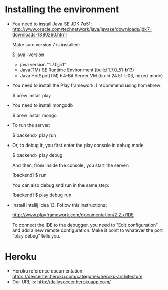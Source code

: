 Installing the environment
==========================

- You need to install Java SE JDK 7u51: http://www.oracle.com/technetwork/java/javase/downloads/jdk7-downloads-1880260.html

    Make sure version 7 is installed:
    
    $ java -version

    - java version "1.7.0_51"
    - Java(TM) SE Runtime Environment (build 1.7.0_51-b13)
    - Java HotSpot(TM) 64-Bit Server VM (build 24.51-b03, mixed mode)

- You need to install the Play framework. I recommend using homebrew:

    $ brew install play

- You need to install mongodb
 
    $ brew install mongo

- To run the server:

    $ backend> play run

- Or, to debug it, you first enter the play console in debug mode

    $ backend> play debug

    And then, from inside the console, you start the server:

    [backend] $ run

    You can also debug and run in the same step:

    [backend] $ play debug run
    

- Install Intellij Idea 13. Follow this instructions:

    http://www.playframework.com/documentation/2.2.x/IDE

  To connect the IDE to the debugger, you need to "Edit configuration" and add a new remote configuration. Make it point
  to whatever the port "play debug" tells you.



Heroku
===================

- Heroku reference documentation: https://devcenter.heroku.com/categories/heroku-architecture
- Our URL is: http://dailysoccer.herokuapp.com/
